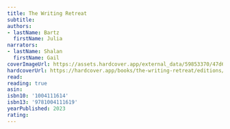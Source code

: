 ```yaml
---
title: The Writing Retreat
subtitle:
authors:
- lastName: Bartz
  firstName: Julia
narrators:
- lastName: Shalan
  firstName: Gail
coverImageUrl: https://assets.hardcover.app/external_data/59853370/47d67c0f7abfd2100cce132cc877bedc53feb7a5.jpeg
hardcoverUrl: https://hardcover.app/books/the-writing-retreat/editions/31946141
read:
reading: true
asin:
isbn10: '1004111614'
isbn13: '9781004111619'
yearPublished: 2023
rating:
---
```

